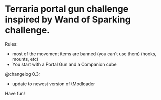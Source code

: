 # Terraria portal gun challenge inspired by Wand of Sparking challenge.

Rules:
- most of the movement items are banned (you can't use them) (hooks, mounts, etc)
- You start with a Portal Gun and a Companion cube

@changelog 0.3:
- update to newest version of tModloader

Have fun!